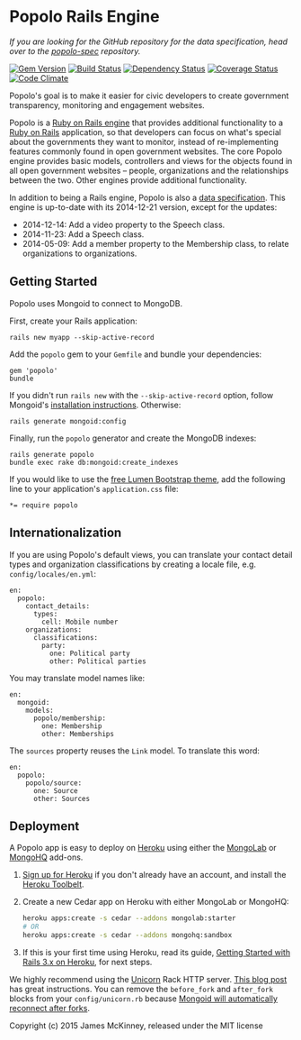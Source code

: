 # Popolo Rails Engine

*If you are looking for the GitHub repository for the data specification, head over to the [popolo-spec](https://github.com/popolo-project/popolo-spec/tree/gh-pages) repository.*

[![Gem Version](https://badge.fury.io/rb/popolo.svg)](https://badge.fury.io/rb/popolo)
[![Build Status](https://secure.travis-ci.org/popolo-project/popolo-engine.png)](https://travis-ci.org/popolo-project/popolo-engine)
[![Dependency Status](https://gemnasium.com/popolo-project/popolo-engine.png)](https://gemnasium.com/popolo-project/popolo-engine)
[![Coverage Status](https://coveralls.io/repos/popolo-project/popolo-engine/badge.png?branch=master)](https://coveralls.io/r/popolo-project/popolo-engine)
[![Code Climate](https://codeclimate.com/github/popolo-project/popolo-engine.png)](https://codeclimate.com/github/popolo-project/popolo-engine)

Popolo's goal is to make it easier for civic developers to create government transparency, monitoring and engagement websites.

Popolo is a [Ruby on Rails engine](http://guides.rubyonrails.org/engines.html) that provides additional functionality to a [Ruby on Rails](http://rubyonrails.org/) application, so that developers can focus on what's special about the governments they want to monitor, instead of re-implementing features commonly found in open government websites. The core Popolo engine provides basic models, controllers and views for the objects found in all open government websites – people, organizations and the relationships between the two. Other engines provide additional functionality.

In addition to being a Rails engine, Popolo is also a [data specification](http://www.popoloproject.com/specs/). This engine is up-to-date with its 2014-12-21 version, except for the updates:

* 2014-12-14: Add a video property to the Speech class.
* 2014-11-23: Add a Speech class.
* 2014-05-09: Add a member property to the Membership class, to relate organizations to organizations.

## Getting Started

Popolo uses Mongoid to connect to MongoDB.

First, create your Rails application:

    rails new myapp --skip-active-record

Add the `popolo` gem to your `Gemfile` and bundle your dependencies:

    gem 'popolo'
    bundle

If you didn't run `rails new` with the `--skip-active-record` option, follow Mongoid's [installation instructions](http://mongoid.org/en/mongoid/docs/installation.html). Otherwise:

    rails generate mongoid:config

Finally, run the `popolo` generator and create the MongoDB indexes:

    rails generate popolo
    bundle exec rake db:mongoid:create_indexes

If you would like to use the [free Lumen Bootstrap theme](http://bootswatch.com/lumen/), add the following line to your application's `application.css` file:

    *= require popolo

## Internationalization

If you are using Popolo's default views, you can translate your contact detail types and organization classifications by creating a locale file, e.g. `config/locales/en.yml`:

    en:
      popolo:
        contact_details:
          types:
            cell: Mobile number
        organizations:
          classifications:
            party:
              one: Political party
              other: Political parties

You may translate model names like:

    en:
      mongoid:
        models:
          popolo/membership:
            one: Membership
            other: Memberships

The `sources` property reuses the `Link` model. To translate this word:

    en:
      popolo:
        popolo/source:
          one: Source
          other: Sources

## Deployment

A Popolo app is easy to deploy on [Heroku](https://www.heroku.com/) using either the [MongoLab](https://addons.heroku.com/mongolab) or [MongoHQ](https://addons.heroku.com/mongohq) add-ons.

1. [Sign up for Heroku](https://signup.heroku.com/identity) if you don't already have an account, and install the [Heroku Toolbelt](https://toolbelt.heroku.com/).

1. Create a new Cedar app on Heroku with either MongoLab or MongoHQ:

    ```sh
    heroku apps:create -s cedar --addons mongolab:starter
    # OR
    heroku apps:create -s cedar --addons mongohq:sandbox
    ```

1. If this is your first time using Heroku, read its guide, [Getting Started with Rails 3.x on Heroku](https://devcenter.heroku.com/articles/rails3), for next steps.

We highly recommend using the [Unicorn](http://unicorn.bogomips.org/) Rack HTTP server. [This blog post](http://blog.codeship.io/2012/05/06/Unicorn-on-Heroku.html) has great instructions. You can remove the `before_fork` and `after_fork` blocks from your `config/unicorn.rb` because [Mongoid will automatically reconnect after forks](http://mongoid.org/en/mongoid/docs/rails.html).

Copyright (c) 2015 James McKinney, released under the MIT license
